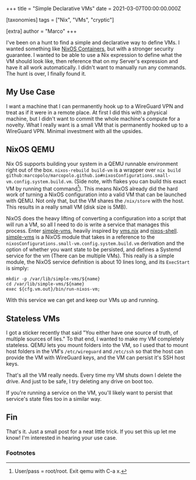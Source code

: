 +++
title = "Simple Declarative VMs"
date = 2021-03-07T00:00:00.000Z

[taxonomies]
tags = ["Nix", "VMs", "cryptic"]

[extra]
author = "Marco"
+++

I've been on a hunt to find a simple and declarative way to define VMs. I wanted
something like [NixOS
Containers](https://nixos.org/manual/nixos/stable/#ch-containers), but with a
stronger security guarantee. I wanted to be able to use a Nix expression to
define what the VM should look like, then reference that on my Server's
expression and have it all work automatically. I didn't want to manually
run any commands. The hunt is over, I finally found it.

## My Use Case

I want a machine that I can permanently hook up to a WireGuard VPN and treat
as if it were in a remote place. At first I did this with a physical machine,
but I didn't want to commit the whole machine's compute for a novelty. What I
really want is a small VM that is permanently hooked up to a WireGuard VPN.
Minimal investment with all the upsides.

## NixOS QEMU

Nix OS supports building your system in a QEMU runnable environment right out of
the box. `nixos-rebuild build-vm` is a wrapper over `nix build
github:marcopolo/marcopolo.github.io#nixosConfigurations.small-vm.config.system.build.vm`. (Side note, with
flakes you can build this exact VM by running that command[^1]). This means NixOS
already did the hard work of turning a NixOS configuration into a valid VM that
can be launched with QEMU. Not only that, but the VM shares the `/nix/store`
with the host. This results in a really small VM (disk size is 5MB).

NixOS does the heavy lifting of converting a configuration into a script that
will run a VM, so all I need to do is write a service that manages this process.
Enter [simple-vms], heavily inspired by
[vms.nix](https://github.com/Nekroze/vms.nix) and
[nixos-shell](https://github.com/Mic92/nixos-shell). [simple-vms] is a NixOS
module that takes in a reference to the
`nixosConfigurations.small-vm.config.system.build.vm` derivation and the
option of whether you want state to be persisted, and defines a Systemd
service for the vm (There can be multiple VMs). This really is a simple
module, the NixOS service definition is about 10 lines long, and its
`ExecStart` is simply:
```
mkdir -p /var/lib/simple-vms/${name}
cd /var/lib/simple-vms/${name}
exec ${cfg.vm.out}/bin/run-nixos-vm;
```

With this service we can get and keep our VMs up and running.

## Stateless VMs

I got a sticker recently that said "You either have one source of truth, of
multiple sources of lies." To that end, I wanted to make my VM completely
stateless. QEMU lets you mount folders into the VM, so I used that to mount host
folders in the VM's `/etc/wireguard` and `/etc/ssh` so that the host can
provide the VM with WireGuard keys, and the VM can persist it's SSH host keys.

That's all the VM really needs. Every time my VM shuts down I delete the drive.
And just to be safe, I try deleting any drive on boot too.

If you're running a service on the VM, you'll likely want to persist that
service's state files too in a similar way.

## Fin

That's it. Just a small post for a neat little trick. If you set this up let
me know! I'm interested in hearing your use case.

### Footnotes
[^1]: User/pass = root/root. Exit qemu with C-a x.

[simple-vms]: https://github.com/MarcoPolo/simple-vms/


